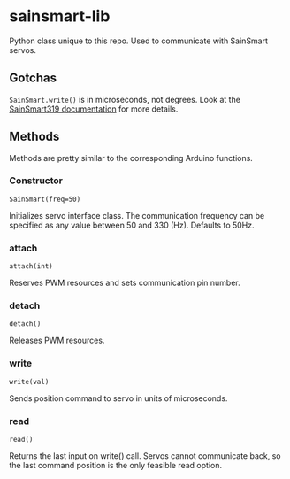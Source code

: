 # sainsmart-lib
Python class unique to this repo. Used to communicate with SainSmart servos.

## Gotchas
```SainSmart.write()``` is in microseconds, not degrees. Look at the [SainSmart319 documentation](https://www.sainsmart.com/products/copy-of-all-purpose-digital-servo-sr318) for more details.

## Methods
Methods are pretty similar to the corresponding Arduino functions.

### Constructor
```
SainSmart(freq=50)
```
Initializes servo interface class. The communication frequency can be specified as any value between 50 and 330 (Hz). Defaults to 50Hz.

### attach
```
attach(int)
```
Reserves PWM resources and sets communication pin number.

### detach
```
detach()
```
Releases PWM resources.

### write
```
write(val)
```
Sends position command to servo in units of microseconds.

### read
```
read()
```
Returns the last input on write() call. Servos cannot communicate back, so the last command position is the only feasible read option.
